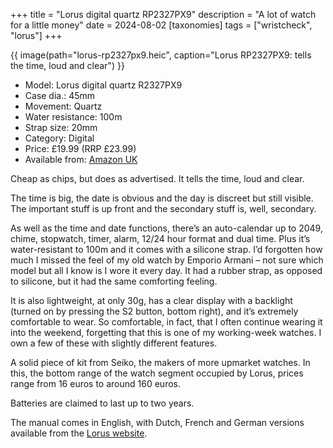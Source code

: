 +++
title = "Lorus digital quartz RP2327PX9"
description = "A lot of watch for a little money"
date = 2024-08-02
[taxonomies]
tags = ["wristcheck", "lorus"]
+++

{{ image(path="lorus-rp2327px9.heic", caption="Lorus RP2327PX9: tells the time, loud and clear") }}

- Model: Lorus digital quartz R2327PX9
- Case dia.: 45mm
- Movement: Quartz
- Water resistance: 100m
- Strap size: 20mm 
- Category: Digital
- Price: £19.99 (RRP £23.99) 
- Available from: [Amazon UK](https://amzn.to/3zZN2x7)

Cheap as chips, but does as advertised. It tells the time, loud and clear.

The time is big, the date is obvious and the day is discreet but still visible. The important stuff is up front and the secondary stuff is, well, secondary.

As well as the time and date functions, there’s an auto-calendar up to 2049, chime, stopwatch, timer, alarm, 12/24 hour format and dual time. Plus it’s water-resistant to 100m and it comes with a silicone strap. I’d forgotten how much I missed the feel of my old watch by Emporio Armani – not sure which model but all I know is I wore it every day. It had a rubber strap, as opposed to silicone, but it had the same comforting feeling. 

It is also lightweight, at only 30g, has a clear display with a backlight (turned on by pressing the S2 button, bottom right), and it’s extremely comfortable to wear. So comfortable, in fact, that I often continue wearing it into the weekend, forgetting that this is one of my working-week watches. I own a few of these with slightly different features.

A solid piece of kit from Seiko, the makers of more upmarket watches. In this, the bottom range of the watch segment occupied by Lorus, prices range from 16 euros to around 160 euros.

Batteries are claimed to last up to two years.

The manual comes in English, with Dutch, French and German versions available from the [Lorus website](https://www.loruswatches.com/Instructions?cv=Z028).